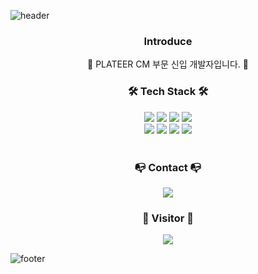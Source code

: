 ![header](https://capsule-render.vercel.app/api?type=waving&color=gradient&height=150&section=header&text=SukYoon%20Hahm&fontSize=40&fontColor=ffffff&fontAlignY=30&desc=Web%20Developer&descSize=20&descAlign=50&descAlignY=50&animation=fadeIn)

<div align="center">
  <h3 align="center"> Introduce </h3>
  🌱 PLATEER CM 부문 신입 개발자입니다. 🌱
  <h3 align="center">🛠️ Tech Stack 🛠️</h3>
  <img src="https://img.shields.io/badge/-JAVA-orange?style=round-square&logo=java&logoColor=white"/>
  <img src="https://img.shields.io/badge/-JavaScript-blue?style=round-square&logo=javascript&logoColor=white"/>
  <img src="https://img.shields.io/badge/-html-green?style=round-square&logo=html5&logoColor=white"/>
  <img src="https://img.shields.io/badge/-css-red?style=round-square&logo=css3&logoColor=white"/>
  <br>
  <img src="https://img.shields.io/badge/-JQuery-lightgrey?style=round-square&logo=jquery&logoColor=white"/>
  <img src="https://img.shields.io/badge/-SpringBoot-brightgreen?style=round-square&logo=spring&logoColor=white"/>
  <img src="https://img.shields.io/badge/-Mysql-yellow?style=round-square&logo=spring&logoColor=white"/>
  <img src="https://img.shields.io/badge/-Git-blueviolet?style=round-square&logo=git&logoColor=white"/>
  <br><br>
  <h3 align="center">📭 Contact 📭</h3>
  <a href="luthita@plateer.com">
    <img src="https://img.shields.io/badge/-tjrdbs1002@gmail.com-crimson?style=round-square&logo=gmail&logoColor=white"/>
  </a>
  <br>
  <h3 align="center">👀 Visitor 👀</h3>
  <a href="https://hits.seeyoufarm.com"><img src="https://hits.seeyoufarm.com/api/count/incr/badge.svg?url=https%3A%2F%2Fgithub.com%2Fluthita&count_bg=%23D7A0E3&title_bg=%238E688C&icon=github.svg&icon_color=%23FFFFFF&title=hits&edge_flat=false"/></a>
</div>








![footer](https://capsule-render.vercel.app/api?type=waving&color=gradient&height=150&section=footer)
<!--
**luthita/luthita** is a ✨ _special_ ✨ repository because its `README.md` (this file) appears on your GitHub profile.

Here are some ideas to get you started:

- 🔭 I’m currently working on ...
- 🌱 I’m currently learning ...
- 👯 I’m looking to collaborate on ...
- 🤔 I’m looking for help with ...
- 💬 Ask me about ...
- 📫 How to reach me: ...
- 😄 Pronouns: ...
- ⚡ Fun fact: ...
-->
